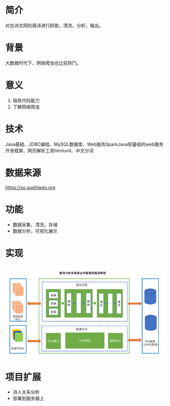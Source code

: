 # 简介
对古诗文网的唐诗进行抓取，清洗，分析，输出。

# 背景
大数据时代下，网络爬虫也比较热门。

# 意义
1. 锻炼代码能力
2. 了解网络爬虫

# 技术
Java基础、JDBC编程、MySQL数据库、Web服务SparkJava轻量级的web服务开发框架、网页解析工具htmlunit、中文分词

# 数据来源
https://so.gushiwen.org

# 功能
* 数据采集，清洗，存储
* 数据分析，可视化展示

# 实现

![功能实现](.\tangshi.jpg "tangshi")

# 项目扩展
* 诗人关系分析
* 部署到服务器上



 